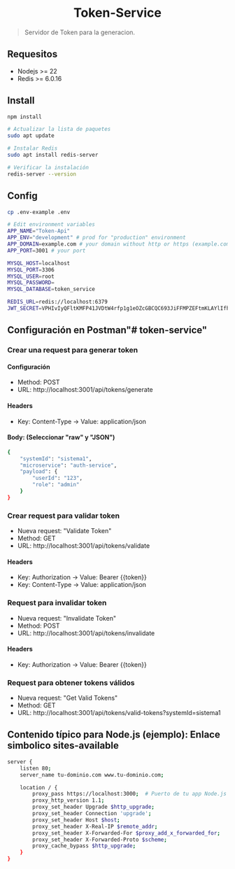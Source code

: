 <h1 align="center">Token-Service</h1>

> Servidor de Token para la generacion.

## Requesitos
- Nodejs >= 22
- Redis >= 6.0.16

## Install
```sh
npm install

# Actualizar la lista de paquetes
sudo apt update

# Instalar Redis
sudo apt install redis-server

# Verificar la instalación
redis-server --version
```

## Config
```sh
cp .env-example .env

# Edit environment variables
APP_NAME="Token-Api"
APP_ENV="development" # prod for "production" environment
APP_DOMAIN=example.com # your domain without http or https (example.com)
APP_PORT=3001 # your port

MYSQL_HOST=localhost
MYSQL_PORT=3306
MYSQL_USER=root
MYSQL_PASSWORD=
MYSQL_DATABASE=token_service

REDIS_URL=redis://localhost:6379
JWT_SECRET=VPHIvIyQFltKMFP41JVDtW4rfp1g1eOZcGBCQC693JiFFMPZEFtmKLAYlIfhTISK
```

## Configuración en Postman"# token-service"
### Crear una request para generar token
#### Configuración
- Method: POST
- URL: http://localhost:3001/api/tokens/generate
#### Headers
- Key: Content-Type → Value: application/json
#### Body: (Seleccionar "raw" y "JSON")
```sh
{
    "systemId": "sistema1", 
    "microservice": "auth-service",
    "payload": {
        "userId": "123",
        "role": "admin"
    }
}
```

### Crear request para validar token
- Nueva request: "Validate Token"
- Method: GET
- URL: http://localhost:3001/api/tokens/validate
#### Headers
- Key: Authorization → Value: Bearer {{token}}
- Key: Content-Type → Value: application/json

### Request para invalidar token
- Nueva request: "Invalidate Token"
- Method: POST
- URL: http://localhost:3001/api/tokens/invalidate
#### Headers
- Key: Authorization → Value: Bearer {{token}}

### Request para obtener tokens válidos
- Nueva request: "Get Valid Tokens"
- Method: GET
- URL: http://localhost:3001/api/tokens/valid-tokens?systemId=sistema1


## Contenido típico para Node.js (ejemplo): Enlace simbolico sites-available
```sh
server {
    listen 80;
    server_name tu-dominio.com www.tu-dominio.com;

    location / {
        proxy_pass https://localhost:3000;  # Puerto de tu app Node.js  CAMBIO CLAVE: Usar HTTPS
        proxy_http_version 1.1;
        proxy_set_header Upgrade $http_upgrade;
        proxy_set_header Connection 'upgrade';
        proxy_set_header Host $host;
        proxy_set_header X-Real-IP $remote_addr;
        proxy_set_header X-Forwarded-For $proxy_add_x_forwarded_for;
        proxy_set_header X-Forwarded-Proto $scheme;
        proxy_cache_bypass $http_upgrade;
    }
}
```

